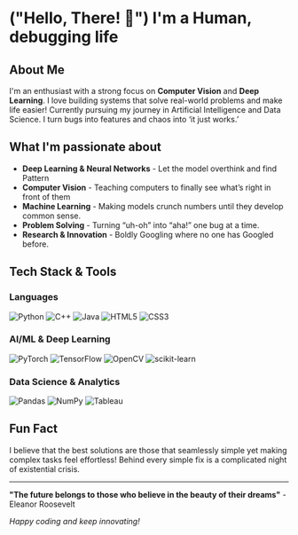#  ("Hello, There! 👋") I'm a Human, debugging life

## About Me
I'm an enthusiast with a strong focus on **Computer Vision** and **Deep Learning**. I love building systems that solve real-world problems and make life easier! Currently pursuing my journey in Artificial Intelligence and Data Science. I turn bugs into features and chaos into ‘it just works.’

##  What I'm passionate about
-  **Deep Learning & Neural Networks** -  Let the model overthink and find Pattern
-  **Computer Vision** - Teaching computers to finally see what’s right in front of them 
-  **Machine Learning** - Making models crunch numbers until they develop common sense.
-  **Problem Solving** - Turning “uh-oh” into “aha!” one bug at a time.
-  **Research & Innovation** - Boldly Googling where no one has Googled before.

## Tech Stack & Tools

### Languages
![Python](https://img.shields.io/badge/-Python-3776AB?style=flat-square&logo=python&logoColor=white)
![C++](https://img.shields.io/badge/-C++-00599C?style=flat-square&logo=cplusplus&logoColor=white)
![Java](https://img.shields.io/badge/-Java-007396?style=flat-square&logo=java&logoColor=white)
![HTML5](https://img.shields.io/badge/-HTML5-E34F26?style=flat-square&logo=html5&logoColor=white)
![CSS3](https://img.shields.io/badge/-CSS3-1572B6?style=flat-square&logo=css3&logoColor=white)

### AI/ML & Deep Learning
![PyTorch](https://img.shields.io/badge/-PyTorch-EE4C2C?style=flat-square&logo=pytorch&logoColor=white)
![TensorFlow](https://img.shields.io/badge/-TensorFlow-FF6F00?style=flat-square&logo=tensorflow&logoColor=white)
![OpenCV](https://img.shields.io/badge/-OpenCV-5C3EE8?style=flat-square&logo=opencv&logoColor=white)
![scikit-learn](https://img.shields.io/badge/-scikit--learn-F7931E?style=flat-square&logo=scikit-learn&logoColor=white)

### Data Science & Analytics
![Pandas](https://img.shields.io/badge/-Pandas-150458?style=flat-square&logo=pandas&logoColor=white)
![NumPy](https://img.shields.io/badge/-NumPy-013243?style=flat-square&logo=numpy&logoColor=white)
![Tableau](https://img.shields.io/badge/-Tableau-E97627?style=flat-square&logo=tableau&logoColor=white)


## Fun Fact
I believe that the best solutions are those that seamlessly simple yet making complex tasks feel effortless! Behind every simple fix is a complicated night of existential crisis. 

---
**"The future belongs to those who believe in the beauty of their dreams"** - Eleanor Roosevelt

*Happy coding and keep innovating!* 
